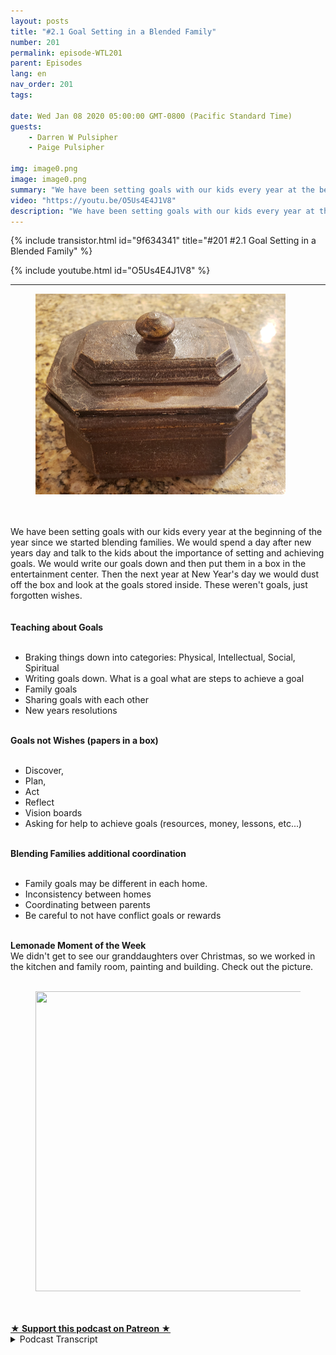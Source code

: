 ```yaml
---
layout: posts
title: "#2.1 Goal Setting in a Blended Family"
number: 201
permalink: episode-WTL201
parent: Episodes
lang: en
nav_order: 201
tags:

date: Wed Jan 08 2020 05:00:00 GMT-0800 (Pacific Standard Time)
guests:
    - Darren W Pulsipher
    - Paige Pulsipher

img: image0.png
image: image0.png
summary: "We have been setting goals with our kids every year at the beginning of the year since we started blending families. We would spend a day after new years day and talk to the kids about the importance of setting and achieving goals. We would write our goals down and then put them in a box in the entertainment center. Then the next year at New Year's day we would dust off the box and look at the goals stored inside. These weren't goals, just forgotten wishes."
video: "https://youtu.be/O5Us4E4J1V8"
description: "We have been setting goals with our kids every year at the beginning of the year since we started blending families. We would spend a day after new years day and talk to the kids about the importance of setting and achieving goals. We would write our goals down and then put them in a box in the entertainment center. Then the next year at New Year's day we would dust off the box and look at the goals stored inside. These weren't goals, just forgotten wishes."
---
```


<div>
{% include transistor.html id="9f634341" title="#201 #2.1 Goal Setting in a Blended Family" %}

{% include youtube.html id="O5Us4E4J1V8" %}
</div>

---

<html><head></head><body><div><figure data-trix-attachment="{&quot;contentType&quot;:&quot;image&quot;,&quot;height&quot;:321,&quot;url&quot;:&quot;https://1.bp.blogspot.com/-qpYudqNB0Hg/XhU_CiZb8yI/AAAAAAAFKPo/n2n8R06H3GkOIMu75vlUeiybxAH4gP8-gCNcBGAsYHQ/s400/box.png&quot;,&quot;width&quot;:400}" data-trix-content-type="image" class="attachment attachment--preview"><img src="./image0.png" width="400" height="321"><figcaption class="attachment__caption"></figcaption></figure></div><div><br></div><div><br></div><div>We have been setting goals with our kids every year at the beginning of the year since we started blending families. We would spend a day after new years day and talk to the kids about the importance of setting and achieving goals. We would write our goals down and then put them in a box in the entertainment center. Then the next year at New Year's day we would dust off the box and look at the goals stored inside. These weren't goals, just forgotten wishes.</div><div><br></div><div><strong><br>Teaching about Goals<br></strong><br></div><ul><li>Braking things down into categories: Physical, Intellectual, Social, Spiritual</li><li>Writing goals down. What is a goal what are steps to achieve a goal</li><li>Family goals</li><li>Sharing goals with each other</li><li>New years resolutions</li></ul><div><strong><br>Goals not Wishes (papers in a box)<br></strong><br></div><ul><li>Discover,</li><li>Plan,</li><li>Act</li><li>Reflect</li><li>Vision boards</li><li>Asking for help to achieve goals (resources, money, lessons, etc...)</li></ul><div><strong><br>Blending Families additional coordination<br></strong><br></div><ul><li>Family goals may be different in each home.</li><li>Inconsistency between homes</li><li>Coordinating between parents</li><li>Be careful to not have conflict goals or rewards</li></ul><div><strong><br>Lemonade Moment of the Week</strong></div><div>We didn't get to see our granddaughters over Christmas, so we worked in the kitchen and family room, painting and building. Check out the picture.</div><div><br></div><div><figure data-trix-attachment="{&quot;contentType&quot;:&quot;image&quot;,&quot;height&quot;:480,&quot;url&quot;:&quot;https://lh3.googleusercontent.com/-hl54pqlhz3o/XhUmp7YFt9I/AAAAAAAB3gQ/7MtwiyrBnAUoW6mwoFLGFPoOdE7nSIELACK8BGAsYHg/s640/2020-01-07.jpg&quot;,&quot;width&quot;:640}" data-trix-content-type="image" class="attachment attachment--preview"><img src="./image1.jpg" width="640" height="480"><figcaption class="attachment__caption"></figcaption></figure></div><div><br><br></div>
<strong>
  <a href="https://www.patreon.com/wheresthelemonade" target="_donate" rel="payment" title="★ Support this podcast on Patreon ★">★ Support this podcast on Patreon ★</a>
</strong></body></html>

<details>
<summary> Podcast Transcript </summary>

<p></p>

</details>
